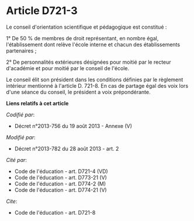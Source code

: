 # Article D721-3

Le conseil d'orientation scientifique et pédagogique est constitué : 

1° De 50 % de membres de droit représentant, en nombre égal, l'établissement dont relève l'école interne et chacun des
établissements partenaires ; 

2° De personnalités extérieures désignées pour moitié par le recteur d'académie et pour moitié par le conseil de l'école. 

Le conseil élit son président dans les conditions définies par le règlement intérieur mentionné à l'article D. 721-8. En cas
de partage égal des voix lors d'une séance du conseil, le président a voix prépondérante.

**Liens relatifs à cet article**

_Codifié par_:

  - Décret n°2013-756 du 19 août 2013 -  Annexe (V)

_Modifié par_:

  - Décret n°2013-782 du 28 août 2013 - art. 2

_Cité par_:

  - Code de l'éducation - art. D721-4 (VD)
  - Code de l'éducation - art. D773-21 (V)
  - Code de l'éducation - art. D774-2 (M)
  - Code de l'éducation - art. D774-21 (V)

_Cite_:

  - Code de l'éducation - art. D721-8
